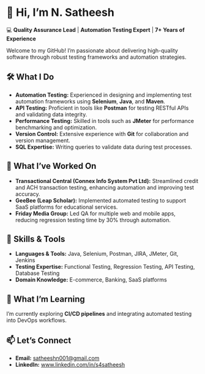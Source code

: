 # 👋 Hi, I’m **N. Satheesh**  
💻 **Quality Assurance Lead** | **Automation Testing Expert** | **7+ Years of Experience**

Welcome to my GitHub! I’m passionate about delivering high-quality software through robust testing frameworks and automation strategies.

## 🛠️ **What I Do**
- **Automation Testing:** Experienced in designing and implementing test automation frameworks using **Selenium**, **Java**, and **Maven**.
- **API Testing:** Proficient in tools like **Postman** for testing RESTful APIs and validating data integrity.
- **Performance Testing:** Skilled in tools such as **JMeter** for performance benchmarking and optimization.
- **Version Control:** Extensive experience with **Git** for collaboration and version management.
- **SQL Expertise:** Writing queries to validate data during test processes.

## 🚀 **What I’ve Worked On**
- **Transactional Central (Connex Info System Pvt Ltd):** Streamlined credit and ACH transaction testing, enhancing automation and improving test accuracy.
- **GeeBee (Leap Scholar):** Implemented automated testing to support SaaS platforms for educational services.
- **Friday Media Group:** Led QA for multiple web and mobile apps, reducing regression testing time by 30% through automation.

## 🌟 **Skills & Tools**
- **Languages & Tools:** Java, Selenium, Postman, JIRA, JMeter, Git, Jenkins
- **Testing Expertise:** Functional Testing, Regression Testing, API Testing, Database Testing
- **Domain Knowledge:** E-commerce, Banking, SaaS platforms

## 🌱 **What I’m Learning**
I’m currently exploring **CI/CD pipelines** and integrating automated testing into DevOps workflows.

## 📫 **Let’s Connect**
- **Email:** [satheeshn001@gmail.com](mailto:satheeshn001@gmail.com)
- **LinkedIn:** www.linkedin.com/in/s4satheesh

